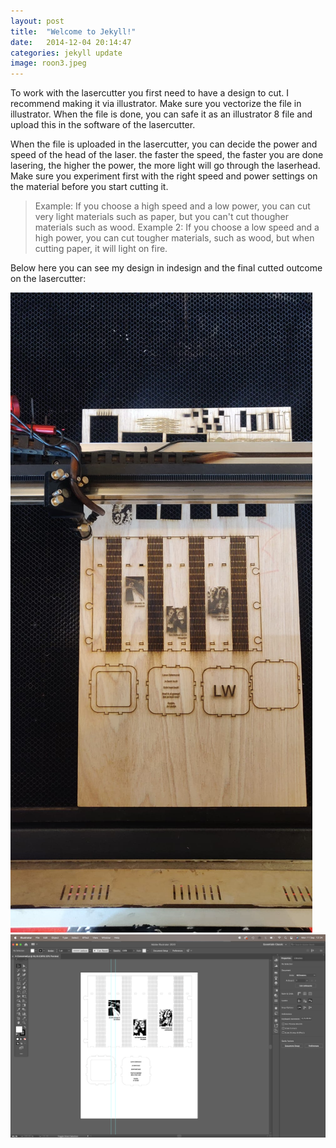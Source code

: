 ```yaml
---
layout: post
title:  "Welcome to Jekyll!"
date:   2014-12-04 20:14:47
categories: jekyll update
image: roon3.jpeg
---
```


To work with the lasercutter you first need to have a design to cut. I recommend making it via illustrator. Make sure you vectorize the file in illustrator. When the file is done, you can safe it as an illustrator 8 file and upload this in the software of the lasercutter. 

When the file is uploaded in the lasercutter, you can decide the power and speed of the head of the laser. the faster the speed, the faster you are done lasering, the higher the power, the more light will go through the laserhead. Make sure you experiment first with the right speed and power settings on the material before you start cutting it. 

> Example: If you choose a high speed and a low power, you can cut very light materials such as paper, but you can't cut thougher materials such as wood. 
> Example 2: If you choose a low speed and a high power, you can cut tougher materials, such as wood, but when cutting paper, it will light on fire.

Below here you can see my design in indesign and the final cutted outcome on the lasercutter:

<img src="./assets/img/Week-2x.png" alt="Week-2x">
<img src="./assets/img/Week-2y.png" alt="Week-2y">
